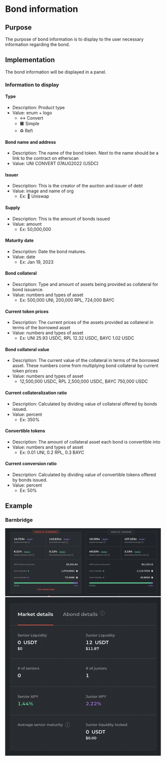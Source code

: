 # Bond information

## Purpose

The purpose of bond information is to display to the user necessary information regarding the bond.

## Implementation

The bond information will be displayed in a panel.

### Information to display

#### **Type**

- Description: Product type
- Value: enum + logo
  - ↔️ Convert
  - 🟧 Simple
  - ♻️ Refi

#### Bond name and address

- Description: The name of the bond token. Next to the name should be a link to the contract on etherscan
- Value: UNI CONVERT 07AUG2022 (USDC)

#### Issuer

- Description: This is the creator of the auction and issuer of debt
- Value: image and name of org
  - Ex: 🦄 Uniswap

#### Supply

- Description: This is the amount of bonds issued
- Value: amount
  - Ex: 50,000,000

#### Maturity date

- Description: Date the bond matures.
- Value: date
  - Ex: Jan 19, 2023

#### Bond collateral

- Description: Type and amount of assets being provided as collateral for bond issuance.
- Value: numbers and types of asset
  - Ex: 500,000 UNI, 200,000 RPL, 724,000 BAYC

#### Current token prices

- Description: The current prices of the assets provided as collateral in terms of the borrowed asset
- Value: numbers and types of asset
  - Ex: UNI 25.93 USDC, RPL 12.32 USDC, BAYC 1.02 USDC

#### Bond collateral value

- Description: The current value of the collateral in terms of the borrowed asset. These numbers come from multiplying bond collateral by current token prices
- Value: numbers and types of asset
  - 12,500,000 USDC, RPL 2,500,000 USDC, BAYC 750,000 USDC

#### Current collateralization ratio

- Description: Calculated by dividing value of collateral offered by bonds issued.
- Value: percent
  - Ex: 350%

#### Convertible tokens

- Description: The amount of collateral asset each bond is convertible into
- Value: numbers and types of asset
  - Ex: 0.01 UNI, 0.2 RPL, 0.3 BAYC

#### Current conversion ratio

- Description: Calculated by dividing value of convertible tokens offered by bonds issued.
- Value: percent
  - Ex: 50%

## Example

### Barnbridge

![](../../../assets/barnbridge/bond_information_large.png) ![](../../../assets/barnbridge/bond_information.png)
